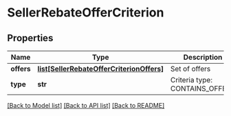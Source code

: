 # SellerRebateOfferCriterion

## Properties
Name | Type | Description | Notes
------------ | ------------- | ------------- | -------------
**offers** | [**list[SellerRebateOfferCriterionOffers]**](SellerRebateOfferCriterionOffers.md) | Set of offers | 
**type** | **str** | Criteria type: CONTAINS_OFFERS | 

[[Back to Model list]](../README.md#documentation-for-models) [[Back to API list]](../README.md#documentation-for-api-endpoints) [[Back to README]](../README.md)


